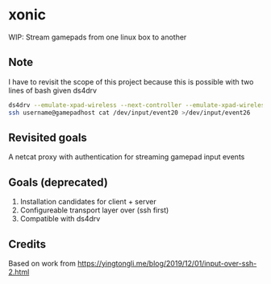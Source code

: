 # xonic
WIP: Stream gamepads from one linux box to another


## Note
I have to revisit the scope of this project because this is possible with two lines of bash given ds4drv

```sh
ds4drv --emulate-xpad-wireless --next-controller --emulate-xpad-wireless --hidraw
ssh username@gamepadhost cat /dev/input/event20 >/dev/input/event26
```


## Revisited goals
A netcat proxy with authentication for streaming gamepad input events

## Goals (deprecated)

1. Installation candidates for client + server
2. Configureable transport layer over (ssh first)
3. Compatible with ds4drv

## Credits
Based on work from https://yingtongli.me/blog/2019/12/01/input-over-ssh-2.html 

